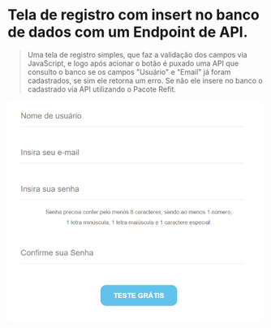 # Tela de registro com insert no banco de dados com um Endpoint de API.


> Uma tela de registro simples, que faz a validação dos campos via JavaScript, e logo após acionar o botão é puxado uma API que consulto o banco se os campos "Usuário" e "Email" já foram cadastrados, se sim ele retorna um erro. Se não ele insere no banco o cadastrado via API utilizando o Pacote Refit.


<img src="./imagem.png" alt="exemplo imagem">
